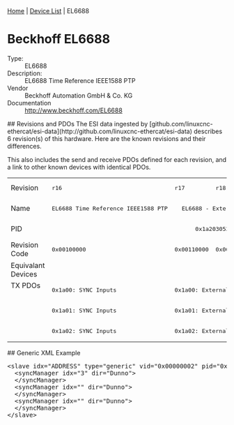 <div class="nav"><a href="/esi-data">Home</a> | <a href="/esi-data/devices">Device List</a> | EL6688</div>

#  Beckhoff EL6688

<dl>
  <dt>Type:</dt><dd>EL6688</dd>
  <dt>Description:</dt><dd>EL6688 Time Reference IEEE1588 PTP</dd>
  <dt>Vendor</dt><dd>Beckhoff Automation GmbH & Co. KG</dd>
  <dt>Documentation</dt><dd><a href="http://www.beckhoff.com/EL6688">http://www.beckhoff.com/EL6688</a></dd>
</dl>
## Revisions and PDOs
The ESI data ingested by [github.com/linuxcnc-ethercat/esi-data](http://github.com/linuxcnc-ethercat/esi-data) describes 6 revision(s) of this hardware.  Here are the known revisions and their differences.

This also includes the send and receive PDOs defined for each revision, and a link to other known devices with identical PDOs.

<table>
<tr >
<td class="first">Revision</td>
<td ><pre>r16</pre></td>
<td ><pre>r17</pre></td>
<td ><pre>r18</pre></td>
<td ><pre>r19</pre></td>
<td ><pre>r20</pre></td>
<td ><pre>r22</pre></td>
</tr>
<tr >
<td class="first">Name</td>
<td ><pre>EL6688 Time Reference IEEE1588 PTP</pre></td>
<td  colspan=5 align="center"><pre>EL6688 - External Synchronisation Interface (IEEE1588)</pre></td>
</tr>
<tr >
<td class="first">PID</td>
<td  colspan=6 align="center"><pre>0x1a203052</pre></td>
</tr>
<tr >
<td class="first">Revision Code</td>
<td ><pre>0x00100000</pre></td>
<td ><pre>0x00110000</pre></td>
<td ><pre>0x00120000</pre></td>
<td ><pre>0x00130000</pre></td>
<td ><pre>0x00140000</pre></td>
<td ><pre>0x00160000</pre></td>
</tr>
<tr >
<td class="first">Equivalant Devices</td>
<td  colspan=6 align="center"></td>
</tr>
<tr class="txpdo pdosection">
<td class="first" rowspan=3 valign=top>TX PDOs</td>
<td><pre>0x1a00: SYNC Inputs</pre></td>
<td colspan=5 align="left"><pre>0x1a00: External Sync</pre></td>
<td></td>
</tr>
<tr class="txpdo pdosection">
<td ><pre>0x1a01: SYNC Inputs</pre></td>
<td  colspan=5 align="left"><pre>0x1a01: External Sync (32 Bit)</pre></td>
</tr>
<tr class="txpdo pdosection">
<td ><pre>0x1a02: SYNC Inputs</pre></td>
<td  colspan=5 align="left"><pre>0x1a02: External Sync Compact</pre></td>
</tr>
</table>
## Generic XML Example
<pre class="xml">
&lt;slave idx="ADDRESS" type="generic" vid="0x00000002" pid="0x1a203052" configPdos="true"&gt;
  &lt;syncManager idx="3" dir="Dunno"&gt;
  &lt;/syncManager&gt;
  &lt;syncManager idx="" dir="Dunno"&gt;
  &lt;/syncManager&gt;
  &lt;syncManager idx="" dir="Dunno"&gt;
  &lt;/syncManager&gt;
&lt;/slave&gt;
</pre>
